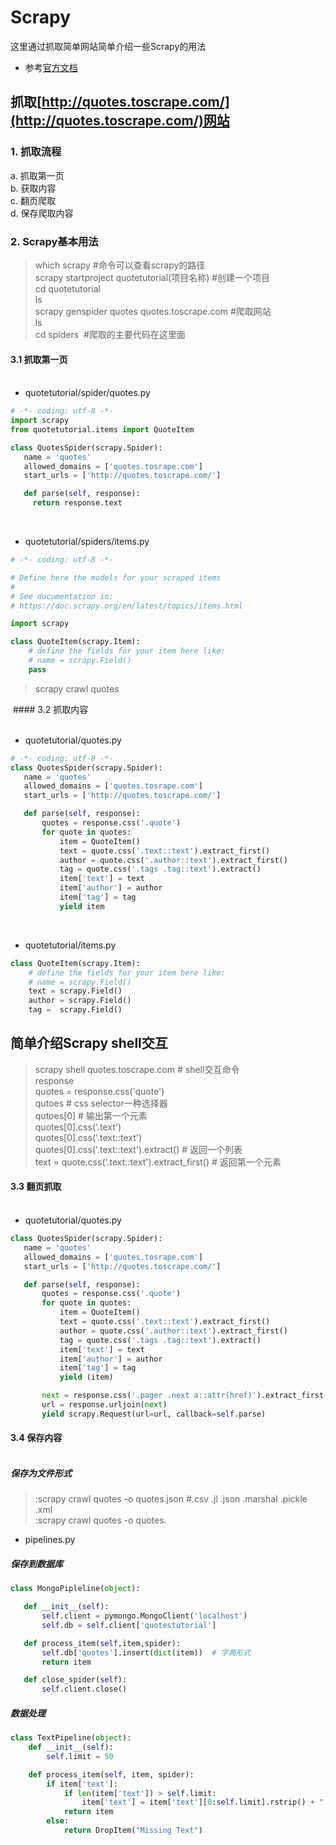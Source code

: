 # Scrapy
这里通过抓取简单网站简单介绍一些Scrapy的用法
* 参考[官方文档](https://doc.scrapy.org/en/latest/)
 
 ## 抓取[http://quotes.toscrape.com/](http://quotes.toscrape.com/)网站
 
 
### 1. 抓取流程
a.  抓取第一页<br/>
b.  获取内容<br/>
c.  翻页爬取<br/>
d.  保存爬取内容<br/>

### 2. Scrapy基本用法

> which scrapy #命令可以查看scrapy的路径<br/>
> scrapy startproject quotetutorial(项目名称) #创建一个项目<br/>
> cd quotetutorial <br/>
> ls<br/>
> scrapy genspider quotes quotes.toscrape.com #爬取网站<br/>
> ls<br/>
> cd spiders  #爬取的主要代码在这里面<br/>
 
 
 #### 3.1 抓取第一页 <br/><br/>
 * quotetutorial/spider/quotes.py
 ```python
# -*- coding: utf-8 -*-
import scrapy
from quotetutorial.items import QuoteItem

class QuotesSpider(scrapy.Spider):
    name = 'quotes'
    allowed_domains = ['quotes.tosrape.com']
    start_urls = ['http://quotes.toscrape.com/']

    def parse(self, response):
      return response.text
 ```
 <br/>
 
* quotetutorial/spiders/items.py
```python
# -*- coding: utf-8 -*-

# Define here the models for your scraped items
#
# See documentation in:
# https://doc.scrapy.org/en/latest/topics/items.html

import scrapy

class QuoteItem(scrapy.Item):
    # define the fields for your item here like:
    # name = scrapy.Field()
    pass
 ```
 > scrapy crawl quotes<br/>
 
  #### 3.2 抓取内容 <br/><br/>
 * quotetutorial/quotes.py
 ```python
# -*- coding: utf-8 -*-
class QuotesSpider(scrapy.Spider):
    name = 'quotes'
    allowed_domains = ['quotes.tosrape.com']
    start_urls = ['http://quotes.toscrape.com/']

    def parse(self, response):
        quotes = response.css('.quote')
        for quote in quotes:
            item = QuoteItem()
            text = quote.css('.text::text').extract_first()
            author = quote.css('.author::text').extract_first()
            tag = quote.css('.tags .tag::text').extract()
            item['text'] = text
            item['author'] = author
            item['tag'] = tag
            yield item
 ```
 <br/>
 
* quotetutorial/items.py
```python
class QuoteItem(scrapy.Item):
    # define the fields for your item here like:
    # name = scrapy.Field()
    text = scrapy.Field()
    author = scrapy.Field()
    tag =  scrapy.Field()
 ```
 ## 简单介绍Scrapy shell交互
 
 > scrapy shell quotes.toscrape.com # shell交互命令<br/>
 > response<br/>
 > quotes = response.css('quote')<br/>
 > qutoes # css  selector一种选择器 <br/>
 > qutoes[0]  # 输出第一个元素<br/>
 > quotes[0].css('.text')<br/>
 > quotes[0].css('.text::text')<br/>
 > quotes[0].css('.text::text').extract() # 返回一个列表<br/> 
 > text = quote.css('.text::text').extract_first() # 返回第一个元素<br/>
 
 #### 3.3 翻页抓取 <br/><br/>
  
 * quotetutorial/quotes.py
 ```python
 class QuotesSpider(scrapy.Spider):
    name = 'quotes'
    allowed_domains = ['quotes.tosrape.com']
    start_urls = ['http://quotes.toscrape.com/']

    def parse(self, response):
        quotes = response.css('.quote')
        for quote in quotes:
            item = QuoteItem()
            text = quote.css('.text::text').extract_first()
            author = quote.css('.author::text').extract_first()
            tag = quote.css('.tags .tag::text').extract()
            item['text'] = text
            item['author'] = author
            item['tag'] = tag
            yield (item)

        next = response.css('.pager .next a::attr(href)').extract_first()
        url = response.urljoin(next)
        yield scrapy.Request(url=url, callback=self.parse)
```
 #### 3.4 保存内容 <br/><br/>
 
 ##### 保存为文件形式
 
 > :scrapy crawl quotes -o quotes.json   #.csv  .jl  .json  .marshal  .pickle   .xml<br/>
 > :scrapy crawl quotes -o quotes.
 
 
 
 * pipelines.py
 ##### 保存到数据库
 
 ```python
 class MongoPipleline(object):

    def __init__(self):
        self.client = pymongo.MongoClient('localhost')
        self.db = self.client['quotestutorial']

    def process_item(self,item,spider):
        self.db['quotes'].insert(dict(item))  # 字典形式
        return item

    def close_spider(self):
        self.client.close()
```
 ##### 数据处理
```python
class TextPipeline(object):
    def __init__(self):
        self.limit = 50

    def process_item(self, item, spider):
        if item['text']:
            if len(item['text']) > self.limit:
                item['text'] = item['text'][0:self.limit].rstrip() + "..."
            return item
        else:
            return DropItem("Missing Text")
```
